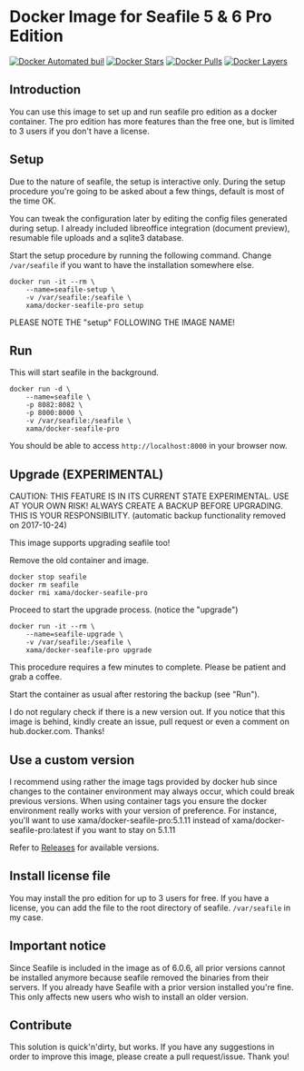 # Docker Image for Seafile 5 & 6 Pro Edition

[![Docker Automated buil](https://img.shields.io/docker/automated/xama/docker-seafile-pro.svg)]()
[![Docker Stars](https://img.shields.io/docker/stars/xama/docker-seafile-pro.svg)]()
[![Docker Pulls](https://img.shields.io/docker/pulls/xama/docker-seafile-pro.svg)]()
[![Docker Layers](https://images.microbadger.com/badges/image/xama/docker-seafile-pro.svg)]()

## Introduction

You can use this image to set up and run seafile pro edition as a docker container. The pro edition has more features than the free one, but is limited to 3 users if you don't have a license.

## Setup

Due to the nature of seafile, the setup is interactive only. During the setup procedure you're going to be asked about a few things, default is most of the time OK. 

You can tweak the configuration later by editing the config files generated during setup. I already included libreoffice integration (document preview), resumable file uploads and a sqlite3 database.

Start the setup procedure by running the following command.
Change `/var/seafile` if you want to have the installation somewhere else.

```
docker run -it --rm \
	--name=seafile-setup \
	-v /var/seafile:/seafile \
	xama/docker-seafile-pro setup
```

PLEASE NOTE THE "setup" FOLLOWING THE IMAGE NAME!

## Run

This will start seafile in the background.

```
docker run -d \
	--name=seafile \
	-p 8082:8082 \
	-p 8000:8000 \
	-v /var/seafile:/seafile \
	xama/docker-seafile-pro
```

You should be able to access `http://localhost:8000` in your browser now.

## Upgrade (EXPERIMENTAL)

CAUTION: THIS FEATURE IS IN ITS CURRENT STATE EXPERIMENTAL. USE AT YOUR OWN RISK!
ALWAYS CREATE A BACKUP BEFORE UPGRADING. THIS IS YOUR RESPONSIBILITY. (automatic backup functionality removed on 2017-10-24)

This image supports upgrading seafile too!

Remove the old container and image.

```
docker stop seafile
docker rm seafile
docker rmi xama/docker-seafile-pro
```

Proceed to start the upgrade process. (notice the "upgrade")

```
docker run -it --rm \
	--name=seafile-upgrade \
	-v /var/seafile:/seafile \
	xama/docker-seafile-pro upgrade
```

This procedure requires a few minutes to complete. Please be patient and grab a coffee.

Start the container as usual after restoring the backup (see "Run").

I do not regulary check if there is a new version out. If you notice that this image is behind, kindly create an issue, pull request or even a comment on hub.docker.com. Thanks!

## Use a custom version

I recommend using rather the image tags provided by docker hub since changes to the container environment may always occur, which could break previous versions. 
When using container tags you ensure the docker environment really works with your version of preference.
For instance, you'll want to use xama/docker-seafile-pro:5.1.11 instead of xama/docker-seafile-pro:latest if you want to stay on 5.1.11

Refer to [Releases](https://github.com/xama5/docker-seafile-pro/releases) for available versions.

## Install license file

You may install the pro edition for up to 3 users for free.
If you have a license, you can add the file to the root directory of seafile.
`/var/seafile` in my case.

## Important notice

Since Seafile is included in the image as of 6.0.6, all prior versions cannot be installed anymore because seafile removed the binaries from their servers.
If you already have Seafile with a prior version installed you're fine. This only affects new users who wish to install an older version.

## Contribute

This solution is quick'n'dirty, but works.
If you have any suggestions in order to improve this image, please create a pull request/issue. Thank you!
